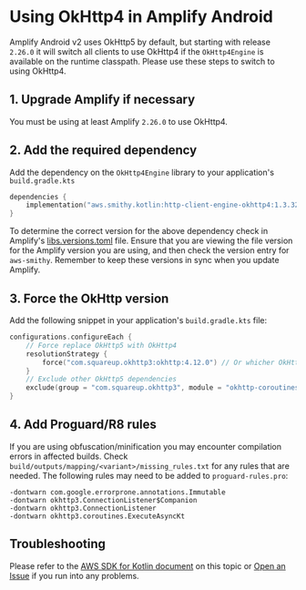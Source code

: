 # Using OkHttp4 in Amplify Android

Amplify Android v2 uses OkHttp5 by default, but starting with release `2.26.0` it will switch all clients to use OkHttp4 if the `OkHttp4Engine`
is available on the runtime classpath. Please use these steps to switch to using OkHttp4.

## 1. Upgrade Amplify if necessary

You must be using at least Amplify `2.26.0` to use OkHttp4.

## 2. Add the required dependency

Add the dependency on the `OkHttp4Engine` library to your application's `build.gradle.kts`

```kotlin
dependencies {
    implementation("aws.smithy.kotlin:http-client-engine-okhttp4:1.3.32") // Version must align with Smithy dependency in Amplify
}
```

To determine the correct version for the above dependency check in Amplify's [libs.versions.toml](../gradle/libs.versions.toml) file.
Ensure that you are viewing the file version for the Amplify version you are using, and then check the version entry for `aws-smithy`.
Remember to keep these versions in sync when you update Amplify.

## 3. Force the OkHttp version

Add the following snippet in your application's `build.gradle.kts` file:

```kotlin
configurations.configureEach {
    // Force replace OkHttp5 with OkHttp4
    resolutionStrategy {
        force("com.squareup.okhttp3:okhttp:4.12.0") // Or whicher OkHttp version you want
    }
    // Exclude other OkHttp5 dependencies
    exclude(group = "com.squareup.okhttp3", module = "okhttp-coroutines")
}
```

## 4. Add Proguard/R8 rules

If you are using obfuscation/minification you may encounter compilation errors in affected builds. Check
`build/outputs/mapping/<variant>/missing_rules.txt` for any rules that are needed. The following
rules may need to be added to `proguard-rules.pro`:

```
-dontwarn com.google.errorprone.annotations.Immutable
-dontwarn okhttp3.ConnectionListener$Companion
-dontwarn okhttp3.ConnectionListener
-dontwarn okhttp3.coroutines.ExecuteAsyncKt
```

## Troubleshooting

Please refer to the [AWS SDK for Kotlin document](https://github.com/smithy-lang/smithy-kotlin/tree/main/runtime/protocol/http-client-engines/http-client-engine-okhttp4) on this topic or [Open an Issue](https://github.com/aws-amplify/amplify-android/issues/new/choose) if you run into any problems.